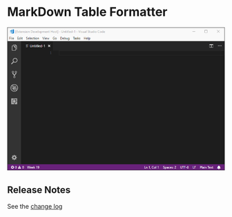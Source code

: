 # MarkDown Table Formatter

![Screenshot](screenshot.gif)

## Release Notes

See the [change log](CHANGELOG.md)
